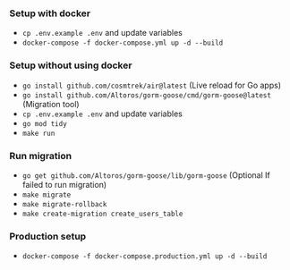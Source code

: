 ### Setup with docker

- `cp .env.example .env` and update variables
- `docker-compose -f docker-compose.yml up -d --build`

### Setup without using docker

- `go install github.com/cosmtrek/air@latest` (Live reload for Go apps)
- `go install github.com/Altoros/gorm-goose/cmd/gorm-goose@latest` (Migration tool)
- `cp .env.example .env` and update variables
- `go mod tidy`
- `make run`

### Run migration

- `go get github.com/Altoros/gorm-goose/lib/gorm-goose` (Optional If failed to run migration)
- `make migrate`
- `make migrate-rollback`
- `make create-migration create_users_table`

### Production setup

- `docker-compose -f docker-compose.production.yml up -d --build`
